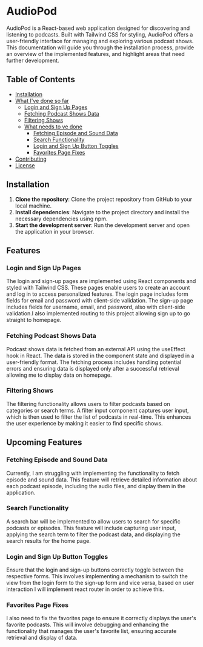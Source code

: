 # AudioPod

AudioPod is a React-based web application designed for discovering and listening to podcasts. Built with Tailwind CSS for styling, AudioPod offers a user-friendly interface for managing and exploring various podcast shows. This documentation will guide you through the installation process, provide an overview of the implemented features, and highlight areas that need further development.

## Table of Contents
- [Installation](#installation)
- [What I've done so far](#features)
  - [Login and Sign Up Pages](#login-and-sign-up-pages)
  - [Fetching Podcast Shows Data](#fetching-podcast-shows-data)
  - [Filtering Shows](#filtering-shows)
  - [What needs to ve done](#upcoming-features)
    - [Fetching Episode and Sound Data](#fetching-episode-and-sound-data)
    - [Search Functionality](#search-functionality)
    - [Login and Sign Up Button Toggles](#login-and-sign-up-button-toggles)
    - [Favorites Page Fixes](#favorites-page-fixes)
- [Contributing](#contributing)
- [License](#license)

## Installation

1. **Clone the repository**: Clone the project repository from GitHub to your local machine.
2. **Install dependencies**: Navigate to the project directory and install the necessary dependencies using npm.
3. **Start the development server**: Run the development server and open the application in your browser.

## Features

### Login and Sign Up Pages

The login and sign-up pages are implemented using React components and styled with Tailwind CSS. These pages enable users to create an account and log in to access personalized features. The login page includes form fields for email and password with client-side validation. The sign-up page includes fields for username, email, and password, also with client-side validation.I also implemented routing to this project allowing sign up to go straight to homepage.

### Fetching Podcast Shows Data

Podcast shows data is fetched from an external API using the useEffect hook in React. The data is stored in the component state and displayed in a user-friendly format. The fetching process includes handling potential errors and ensuring data is displayed only after a successful retrieval allowing me to display data on homepage.

### Filtering Shows

The filtering functionality allows users to filter podcasts based on categories or search terms. A filter input component captures user input, which is then used to filter the list of podcasts in real-time. This enhances the user experience by making it easier to find specific shows.

## Upcoming Features

### Fetching Episode and Sound Data

Currently, I am struggling with implementing the functionality to fetch episode and sound data. This feature will retrieve detailed information about each podcast episode, including the audio files, and display them in the application.

### Search Functionality

A search bar will be implemented to allow users to search for specific podcasts or episodes. This feature will include capturing user input, applying the search term to filter the podcast data, and displaying the search results for the home page.

### Login and Sign Up Button Toggles

Ensure that the login and sign-up buttons correctly toggle between the respective forms. This involves implementing a mechanism to switch the view from the login form to the sign-up form and vice versa, based on user interaction I will implement react router in order to achieve this.

### Favorites Page Fixes

I also need to fix the favorites page to ensure it correctly displays the user's favorite podcasts. This will involve debugging and enhancing the functionality that manages the user's favorite list, ensuring accurate retrieval and display of data.

